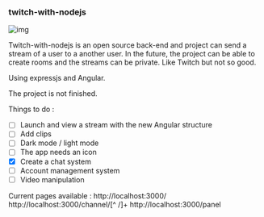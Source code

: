 ### twitch-with-nodejs
![img](https://img.shields.io/badge/nodejs-14,16-green.svg?logo=node.js&style=flat)

Twitch-with-nodejs is an open source back-end and project can send a stream of a user to a another user. In the future, the project can be able to create rooms and the streams can be private.
Like Twitch but not so good.

Using expressjs and Angular.

The project is not finished.

Things to do :
- [ ] Launch and view a stream with the new Angular structure
- [ ] Add clips
- [ ] Dark mode / light mode
- [ ] The app needs an icon
- [x] Create a chat system
- [ ] Account management system
- [ ] Video manipulation

Current pages available : 
http://localhost:3000/
http://localhost:3000/channel/[^ /]+
http://localhost:3000/panel
